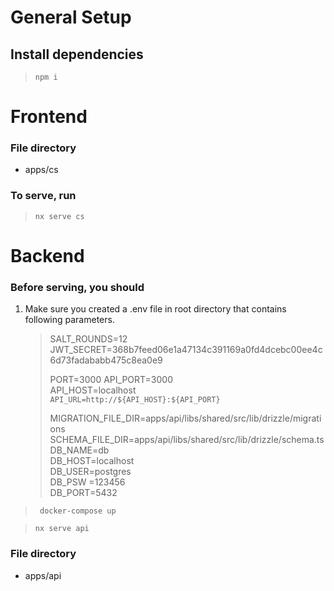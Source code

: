 # General Setup

## Install dependencies

> `npm i `

# Frontend

### File directory

- apps/cs

### To serve, run

> `nx serve cs`

# Backend

### Before serving, you should

1. Make sure you created a .env file in root directory that contains following parameters.
   > SALT_ROUNDS=12  
   > JWT_SECRET=368b7feed06e1a47134c391169a0fd4dcebc00ee4c6d73fadababb475c8ea0e9
   >
   > PORT=3000
   > API_PORT=3000  
   > API_HOST=localhost  
   > `API_URL=http://${API_HOST}:${API_PORT}`
   >
   > MIGRATION_FILE_DIR=apps/api/libs/shared/src/lib/drizzle/migrations  
   > SCHEMA_FILE_DIR=apps/api/libs/shared/src/lib/drizzle/schema.ts  
   > DB_NAME=db  
   > DB_HOST=localhost  
   > DB_USER=postgres  
   > DB_PSW =123456  
   > DB_PORT=5432

> ` docker-compose up`

> `nx serve api`

### File directory

- apps/api
